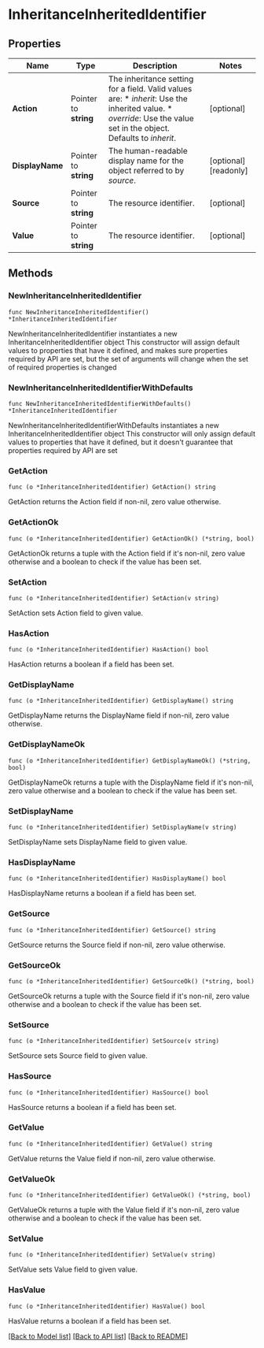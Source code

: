 # InheritanceInheritedIdentifier

## Properties

Name | Type | Description | Notes
------------ | ------------- | ------------- | -------------
**Action** | Pointer to **string** | The inheritance setting for a field.  Valid values are: * _inherit_: Use the inherited value. * _override_: Use the value set in the object.  Defaults to _inherit_. | [optional] 
**DisplayName** | Pointer to **string** | The human-readable display name for the object referred to by _source_. | [optional] [readonly] 
**Source** | Pointer to **string** | The resource identifier. | [optional] 
**Value** | Pointer to **string** | The resource identifier. | [optional] 

## Methods

### NewInheritanceInheritedIdentifier

`func NewInheritanceInheritedIdentifier() *InheritanceInheritedIdentifier`

NewInheritanceInheritedIdentifier instantiates a new InheritanceInheritedIdentifier object
This constructor will assign default values to properties that have it defined,
and makes sure properties required by API are set, but the set of arguments
will change when the set of required properties is changed

### NewInheritanceInheritedIdentifierWithDefaults

`func NewInheritanceInheritedIdentifierWithDefaults() *InheritanceInheritedIdentifier`

NewInheritanceInheritedIdentifierWithDefaults instantiates a new InheritanceInheritedIdentifier object
This constructor will only assign default values to properties that have it defined,
but it doesn't guarantee that properties required by API are set

### GetAction

`func (o *InheritanceInheritedIdentifier) GetAction() string`

GetAction returns the Action field if non-nil, zero value otherwise.

### GetActionOk

`func (o *InheritanceInheritedIdentifier) GetActionOk() (*string, bool)`

GetActionOk returns a tuple with the Action field if it's non-nil, zero value otherwise
and a boolean to check if the value has been set.

### SetAction

`func (o *InheritanceInheritedIdentifier) SetAction(v string)`

SetAction sets Action field to given value.

### HasAction

`func (o *InheritanceInheritedIdentifier) HasAction() bool`

HasAction returns a boolean if a field has been set.

### GetDisplayName

`func (o *InheritanceInheritedIdentifier) GetDisplayName() string`

GetDisplayName returns the DisplayName field if non-nil, zero value otherwise.

### GetDisplayNameOk

`func (o *InheritanceInheritedIdentifier) GetDisplayNameOk() (*string, bool)`

GetDisplayNameOk returns a tuple with the DisplayName field if it's non-nil, zero value otherwise
and a boolean to check if the value has been set.

### SetDisplayName

`func (o *InheritanceInheritedIdentifier) SetDisplayName(v string)`

SetDisplayName sets DisplayName field to given value.

### HasDisplayName

`func (o *InheritanceInheritedIdentifier) HasDisplayName() bool`

HasDisplayName returns a boolean if a field has been set.

### GetSource

`func (o *InheritanceInheritedIdentifier) GetSource() string`

GetSource returns the Source field if non-nil, zero value otherwise.

### GetSourceOk

`func (o *InheritanceInheritedIdentifier) GetSourceOk() (*string, bool)`

GetSourceOk returns a tuple with the Source field if it's non-nil, zero value otherwise
and a boolean to check if the value has been set.

### SetSource

`func (o *InheritanceInheritedIdentifier) SetSource(v string)`

SetSource sets Source field to given value.

### HasSource

`func (o *InheritanceInheritedIdentifier) HasSource() bool`

HasSource returns a boolean if a field has been set.

### GetValue

`func (o *InheritanceInheritedIdentifier) GetValue() string`

GetValue returns the Value field if non-nil, zero value otherwise.

### GetValueOk

`func (o *InheritanceInheritedIdentifier) GetValueOk() (*string, bool)`

GetValueOk returns a tuple with the Value field if it's non-nil, zero value otherwise
and a boolean to check if the value has been set.

### SetValue

`func (o *InheritanceInheritedIdentifier) SetValue(v string)`

SetValue sets Value field to given value.

### HasValue

`func (o *InheritanceInheritedIdentifier) HasValue() bool`

HasValue returns a boolean if a field has been set.


[[Back to Model list]](../README.md#documentation-for-models) [[Back to API list]](../README.md#documentation-for-api-endpoints) [[Back to README]](../README.md)


